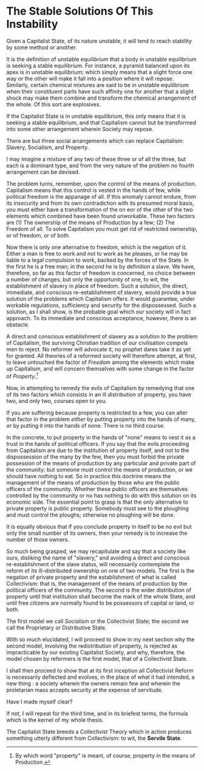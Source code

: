 # The Stable Solutions Of This Instability

Given a Capitalist State, of its nature unstable, it will tend to reach stability by some method or another.

It is the definition of unstable equilibrium that a body in unstable equilibrium is seeking a stable equilibrium. For instance, a pyramid balanced upon its apex is in unstable equilibrium; which simply means that a slight force one way or the other will make it fall into a position where it will repose. Similarly, certain chemical mixtures are said to be in unstable equilibrium when their constituent parts have such affinity one for another that a slight shock may make them combine and transform the chemical arrangement of the whole. Of this sort are explosives.

If the Capitalist State is in unstable equilibrium, this only means that it is seeking a stable equilibrium, and that Capitalism cannot but be transformed into some other arrangement wherein Society may repose.

There are but three social arrangements which can replace Capitalism: Slavery, Socialism, and Property.

I may imagine a mixture of any two of these three or of all the three, but each is a dominant type, and from the very nature of the problem no fourth arrangement can be devised.

The problem turns, remember, upon the control of the means of production. Capitalism means that this control is vested in the hands of few, while political freedom is the appanage of all. If this anomaly cannot endure, from its insecurity and from its own contradiction with its presumed moral basis, you must either have a transformation of the on eor of the other of the two elements which combined have been found unworkable. These two factors are (1) The ownership of the means of Production by a few; (2) The Freedom of all. To solve Capitalism you must get rid of restricted ownership, or of freedom, or of both.

Now there is only one alternative to freedom, which is the negation of it. Either a man is free to work and not to work as he pleases, or he may be liable to a legal compulsion to work, backed by the forces of the State. In the first he is a free man; in the second he is by definition a slave. We have, therefore, so far as this factor of freedom is concerned, no choice between a number of changes, but only the opportunity of one, to wit, the establishment of slavery in place of freedom. Such a solution, the direct, immediate, and conscious re-establishment of slavery, would provide a true solution of the problems which Capitalism offers. It would guarantee, under workable regulations, sufficiency and security for the dispossessed. Such a solution, as I shall show, is the probable goal which our society will in fact approach. To its immediate and conscious acceptance, however, there is an obstacle.

A direct and conscious establishment of slavery as a solution to the problem of Capitalism, the surviving Christian tradition of our civilisation compels men to reject. No reformer will advocate it; no prophet dares take it as yet for granted. All theories of a reformed society will therefore attempt, at first, to leave untouched the factor of *Freedom* among the elements which make up Capitalism, and will concern themselves with some change in the factor of *Property*.[^1]

[^1]: By which word "property" is meant, of course, property in the means of Production.

Now, in attempting to remedy the evils of Capitalism by remedying that one of its two factors which consists in an ill distribution of property, you have two, and only two, courses open to you.

If you are suffering because property is restricted to a few, you can alter that factor in the problem *either* by putting property into the hands of many, *or* by putting it into the hands of none. There is no third course.

In the concrete, to put property in the hands of "none" means to vest it as a trust in the hands of political officers. If you say that the evils proceeding from Capitalism are due to the institution of property itself, and not to the dispossession of the many by the few, then you must forbid the private possession of the means of production by any particular and private part of the community: but someone must control the means of production, or we should have nothing to eat. So in practice this doctrine means the management of the means of production by those who are the public officers of the community. Whether these public officers are themselves controlled by the community or no has nothing to do with this solution on its economic side. The essential point to grasp is that the only alternative to private property is public property. Somebody must see to the ploughing and must control the ploughs; otherwise no ploughing will be done.

It is equally obvious that if you conclude property in itself to be no evil but only the small number of its owners, then your remedy is to increase the number of those owners.

So much being grasped, we may recapitulate and say that a society like ours, disliking the name of "slavery," and avoiding a direct and conscious re-establishment of the slave status, will necessarily contemplate the reform of its ill-distributed ownership on one of two models. The first is the negation of private property and the establishment of what is called Collectivism: that is, the management of the means of production by the political officers of the community. The second is the wider distribution of property until that institution shall become the mark of the whole State, and until free citizens are normally found to be possessors of capital or land, or both.

The first model we call *Socialism* or the Collectivist State; the second we call the Proprietary or Distributive State.

With so much elucidated, I will proceed to show in my next section why the second model, involving the redistribution of property, is rejected as impracticable by our existing Capitalist Society, and why, therefore, the model chosen by reformers is the first model, that of a Collectivist State.

I shall then proceed to show that at its first inception all Collectivist Reform is necessarily deflected and evolves, in the place of what it had intended, a new thing : a society wherein the owners remain few and wherein the proletarian mass accepts security at the expense of servitude.

Have I made myself clear?

If not, I will repeat for the third time, and in its briefest terms, the formula which is the kernel of my whole thesis.

The Capitalist State breeds a Collectivist Theory which in action produces something utterly different from Collectivism: to wit, the **Servile State**.
